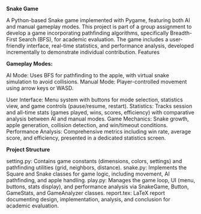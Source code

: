 **Snake Game**

A Python-based Snake game implemented with Pygame, featuring both AI and manual gameplay modes. This project is part of a group assignment to develop a game incorporating pathfinding algorithms, specifically Breadth-First Search (BFS), for academic evaluation. The game includes a user-friendly interface, real-time statistics, and performance analysis, developed incrementally to demonstrate individual contribution.
Features

**Gameplay Modes:**

AI Mode: Uses BFS for pathfinding to the apple, with virtual snake simulation to avoid collisions.
Manual Mode: Player-controlled movement using arrow keys or WASD.


User Interface: Menu system with buttons for mode selection, statistics view, and game controls (pause/resume, restart).
Statistics: Tracks session and all-time stats (games played, wins, scores, efficiency) with comparative analysis between AI and manual modes.
Game Mechanics: Snake growth, apple generation, collision detection, and win/timeout conditions.
Performance Analysis: Comprehensive metrics including win rate, average score, and efficiency, presented in a dedicated statistics screen.

**Project Structure**


setting.py: Contains game constants (dimensions, colors, settings) and pathfinding utilities (grid, neighbors, distance).
snake.py: Implements the Square and Snake classes for game logic, including movement, AI pathfinding, and apple handling.
play.py: Manages the game loop, UI (menu, buttons, stats display), and performance analysis via SnakeGame, Button, GameStats, and GameAnalyzer classes.
report.tex: LaTeX report documenting design, implementation, analysis, and conclusion for academic evaluation.



